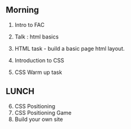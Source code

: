     
## Morning 

1. Intro to FAC

2. Talk : html basics
3. HTML task - build a basic page html layout.

4. Introduction to CSS 
5. CSS Warm up task

## LUNCH

6. CSS Positioning 
7. CSS Positioning Game
8. Build your own site

